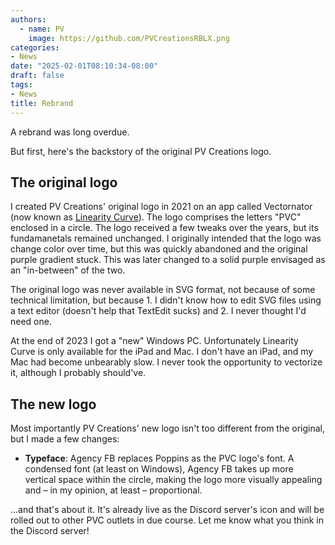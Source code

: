 ```yaml
---
authors:
  - name: PV
    image: https://github.com/PVCreationsRBLX.png
categories:
- News
date: "2025-02-01T08:10:34-08:00"
draft: false
tags:
- News
title: Rebrand
---
```


A rebrand was long overdue.

<!--more-->

But first, here's the backstory of the original PV Creations logo.

## The original logo

I created PV Creations' original logo in 2021 on an app called Vectornator (now known as [Linearity Curve](https://www.linearity.io/curve/)). The logo comprises the letters "PVC" enclosed in a circle. The logo received a few tweaks over the years, but its fundamanetals remained unchanged. I originally intended that the logo was change color over time, but this was quickly abandoned and the original purple gradient stuck. This was later changed to a solid purple envisaged as an "in-between" of the two.

The original logo was never available in SVG format, not because of some technical limitation, but because 1. I didn't know how to edit SVG files using a text editor (doesn't help that TextEdit sucks) and 2. I never thought I'd need one.

At the end of 2023 I got a "new" Windows PC. Unfortunately Linearity Curve is only available for the iPad and Mac. I don't have an iPad, and my Mac had become unbearably slow. I never took the opportunity to vectorize it, although I probably should've.

## The new logo

Most importantly PV Creations' new logo isn't too different from the original, but I made a few changes:
* **Typeface**: Agency FB replaces Poppins as the PVC logo's font. A condensed font (at least on Windows), Agency FB takes up more vertical space within the circle, making the logo more visually appealing and – in my opinion, at least – proportional. 

...and that's about it. It's already live as the Discord server's icon and will be rolled out to other PVC outlets in due course. Let me know what you think in the Discord server!